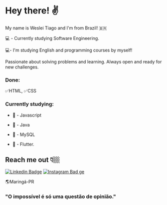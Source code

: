 # Hey there! ✌


My name is Weslei Tiago and I'm from Brazil! 🇧🇷

💻 - Currently studying Software Engineering.

💻- I'm studying English and programming courses by myself!

Passionate about solving problems and learning. Always open and ready for new challenges.

### Done:

 ✅HTML, ✅CSS


### Currently studying:

 - 📍 - Javascript
 
 - 📍 - Java
 
 - 📍 - MySQL

 - 📍 - Flutter.
 
 
## Reach me out 👇🏼

[![Linkedin Badge](https://img.shields.io/badge/-LinkedIn-blue?style=flat-square&logo=Linkedin&logoColor=white&link=https://www.linkedin.com/in/weslei-tiago-53b47a208/)](https://www.linkedin.com/in/weslei-tiago-53b47a208/) [![Instagram Bad
ge](https://img.shields.io/badge/-Instagram-violet?style=flat-square&logo=Instagram&logoColor=white&link=https://www.instagram.com/wesleiwt/)](https://www.instagram.com/wesleiwt/) 
 

🌎Maringá-PR

### "O impossível é só uma questão de opinião." 
